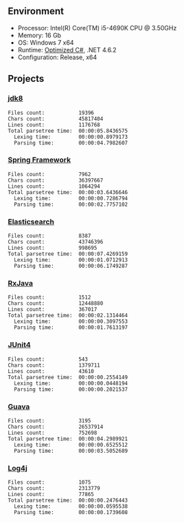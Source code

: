 ## Environment

* Processor: Intel(R) Core(TM) i5-4690K CPU @ 3.50GHz
* Memory: 16 Gb 
* OS: Windows 7 x64
* Runtime: [Optimized C#](https://github.com/tunnelvisionlabs/antlr4cs), .NET 4.6.2
* Configuration: Release, x64

## Projects

### [jdk8](http://hg.openjdk.java.net/openjfx/8/master/rt)

```Log
Files count:           19396
Chars count:           45817404
Lines count:           1176768
Total parsetree time:  00:00:05.8436575
  Lexing time:         00:00:00.8979173
  Parsing time:        00:00:04.7982607
```

### [Spring Framework](https://github.com/spring-projects/spring-framework)

```Log
Files count:           7962
Chars count:           36397667
Lines count:           1064294
Total parsetree time:  00:00:03.6436646
  Lexing time:         00:00:00.7286794
  Parsing time:        00:00:02.7757102
```

### [Elasticsearch](https://github.com/elastic/elasticsearch)

```Log
Files count:           8387
Chars count:           43746396
Lines count:           998695
Total parsetree time:  00:00:07.4269159
  Lexing time:         00:00:01.0712913
  Parsing time:        00:00:06.1749287
```

### [RxJava](https://github.com/ReactiveX/RxJava)

```Log
Files count:           1512
Chars count:           12448880
Lines count:           367017
Total parsetree time:  00:00:02.1314464
  Lexing time:         00:00:00.3097553
  Parsing time:        00:00:01.7613197
```

### [JUnit4](https://github.com/junit-team/junit4)

```Log
Files count:           543
Chars count:           1379711
Lines count:           43610
Total parsetree time:  00:00:00.2554149
  Lexing time:         00:00:00.0448194
  Parsing time:        00:00:00.2021537
```

### [Guava](https://github.com/google/guava)

```Log
Files count:           3195
Chars count:           26537914
Lines count:           752698
Total parsetree time:  00:00:04.2989921
  Lexing time:         00:00:00.6525512
  Parsing time:        00:00:03.5052689
```

### [Log4j](https://github.com/apache/log4j)

```Log
Files count:           1075
Chars count:           2313779
Lines count:           77865
Total parsetree time:  00:00:00.2476443
  Lexing time:         00:00:00.0595538
  Parsing time:        00:00:00.1739608
```